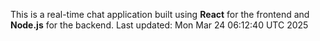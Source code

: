 This is a real-time chat application built using **React** for the frontend and **Node.js** for the backend.
Last updated: Mon Mar 24 06:12:40 UTC 2025
